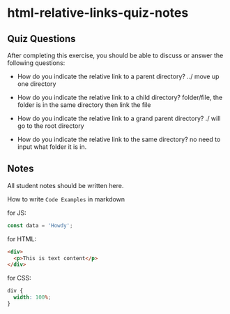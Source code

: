 # html-relative-links-quiz-notes

## Quiz Questions

After completing this exercise, you should be able to discuss or answer the following questions:

- How do you indicate the relative link to a parent directory?
  ../ move up one directory

- How do you indicate the relative link to a child directory?
  folder/file, the folder is in the same directory then link the file

- How do you indicate the relative link to a grand parent directory?
  ./ will go to the root directory

- How do you indicate the relative link to the same directory?
  no need to input what folder it is in.

## Notes

All student notes should be written here.

How to write `Code Examples` in markdown

for JS:

```javascript
const data = 'Howdy';
```

for HTML:

```html
<div>
  <p>This is text content</p>
</div>
```

for CSS:

```css
div {
  width: 100%;
}
```
